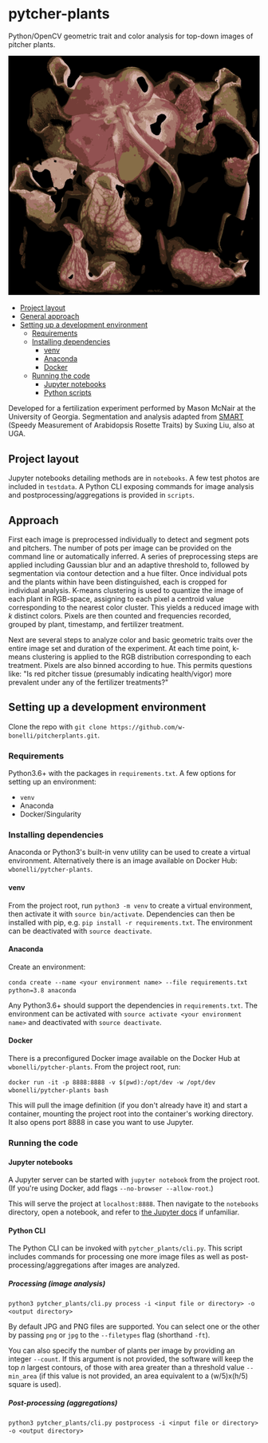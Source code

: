 # pytcher-plants

Python/OpenCV geometric trait and color analysis for top-down images of pitcher plants.

![Optional Text](cropped_averaged.png)

<!-- START doctoc generated TOC please keep comment here to allow auto update -->
<!-- DON'T EDIT THIS SECTION, INSTEAD RE-RUN doctoc TO UPDATE -->


- [Project layout](#project-layout)
- [General approach](#general-approach)
- [Setting up a development environment](#setting-up-a-development-environment)
  - [Requirements](#requirements)
  - [Installing dependencies](#installing-dependencies)
    - [venv](#venv)
    - [Anaconda](#anaconda)
    - [Docker](#docker)
  - [Running the code](#running-the-code)
    - [Jupyter notebooks](#jupyter-notebooks)
    - [Python scripts](#python-scripts)

<!-- END doctoc generated TOC please keep comment here to allow auto update -->

Developed for a fertilization experiment performed by Mason McNair at the University of Georgia. Segmentation and analysis adapted from [SMART](https://github.com/Computational-Plant-Science/SMART) (Speedy Measurement of Arabidopsis Rosette Traits) by Suxing Liu, also at UGA.

## Project layout

Jupyter notebooks detailing methods are in `notebooks`. A few test photos are included in `testdata`. A Python CLI exposing commands for image analysis and postprocessing/aggregations is provided in `scripts`. <!--A `Snakefile` is also provided, encapsulating a Snakemake pipeline which invokes the Python CLI to process individual images in parallel before computing aggregate statistics.-->

## Approach

First each image is preprocessed individually to detect and segment pots and pitchers. The number of pots per image can be provided on the command line or automatically inferred. A series of preprocessing steps are applied including Gaussian blur and an adaptive threshold to, followed by segmentation via contour detection and a hue filter. Once individual pots and the plants within have been distinguished, each is cropped for individual analysis. K-means clustering is used to quantize the image of each plant in RGB-space, assigning to each pixel a centroid value corresponding to the nearest color cluster. This yields a reduced image with $k$ distinct colors. Pixels are then counted and frequencies recorded, grouped by plant, timestamp, and fertilizer treatment.

Next are several steps to analyze color and basic geometric traits over the entire image set and duration of the experiment. At each time point, k-means clustering is applied to the RGB distribution corresponding to each treatment. Pixels are also binned according to hue. This permits questions like: "Is red pitcher tissue (presumably indicating health/vigor) more prevalent under any of the fertilizer treatments?"

## Setting up a development environment

Clone the repo with `git clone https://github.com/w-bonelli/pitcherplants.git`.

### Requirements

Python3.6+ with the packages in `requirements.txt`. A few options for setting up an environment:

- `venv`
- Anaconda
- Docker/Singularity

### Installing dependencies

Anaconda or Python3's built-in venv utility can be used to create a virtual environment. Alternatively there is an image available on Docker Hub: `wbonelli/pytcher-plants`.

#### venv

From the project root, run `python3 -m venv` to create a virtual environment, then activate it with `source bin/activate`. Dependencies can then be installed with pip, e.g. `pip install -r requirements.txt`. The environment can be deactivated with `source deactivate`.

#### Anaconda

Create an environment:

```shell
conda create --name <your environment name> --file requirements.txt python=3.8 anaconda
```

Any Python3.6+ should support the dependencies in `requirements.txt`. The environment can be activated with `source activate <your environment name>` and deactivated with `source deactivate`.

#### Docker

There is a preconfigured Docker image available on the Docker Hub at `wbonelli/pytcher-plants`. From the project root, run:

```shell
docker run -it -p 8888:8888 -v $(pwd):/opt/dev -w /opt/dev wbonelli/pytcher-plants bash
```

This will pull the image definition (if you don't already have it) and start a container, mounting the project root into the container's working directory. It also opens port 8888 in case you want to use Jupyter.

### Running the code

#### Jupyter notebooks

A Jupyter server can be started with `jupyter notebook` from the project root. (If you're using Docker, add flags `--no-browser --allow-root`.)

This will serve the project at `localhost:8888`. Then navigate to the `notebooks` directory, open a notebook, and refer to [the Jupyter docs](https://jupyter.org/documentation) if unfamiliar.

#### Python CLI

The Python CLI can be invoked with `pytcher_plants/cli.py`. This script includes commands for processing one more image files as well as post-processing/aggregations after images are analyzed.

##### Processing (image analysis)

```shell
python3 pytcher_plants/cli.py process -i <input file or directory> -o <output directory>
```

By default JPG and PNG files are supported. You can select one or the other by passing `png` or `jpg` to the `--filetypes` flag (shorthand `-ft`).

You can also specify the number of plants per image by providing an integer `--count`. If this argument is not provided, the software will keep the top $n$ largest contours, of those with area greater than a threshold value `--min_area` (if this value is not provided, an area equivalent to a (w/5)x(h/5) square is used).

##### Post-processing (aggregations)

```shell
python3 pytcher_plants/cli.py postprocess -i <input file or directory> -o <output directory>
```

